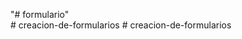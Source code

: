 "# formulario"  
#   c r e a c i o n - d e - f o r m u l a r i o s  
 #   c r e a c i o n - d e - f o r m u l a r i o s  
 